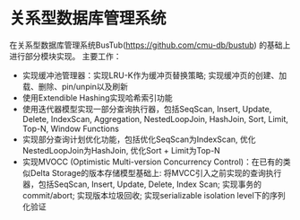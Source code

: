 # 关系型数据库管理系统
在关系型数据库管理系统BusTub(https://github.com/cmu-db/bustub) 的基础上进行部分模块实现。
主要工作：
-	实现缓冲池管理器：实现LRU-K作为缓冲页替换策略; 实现缓冲页的创建、加载、删除、pin/unpin以及刷新
-	使用Extendible Hashing实现哈希索引功能
-	使用迭代器模型实现一部分查询执行器，包括SeqScan, Insert, Update, Delete, IndexScan, Aggregation, NestedLoopJoin, HashJoin, Sort, Limit, Top-N, Window Functions
-	实现部分查询计划优化功能，包括优化SeqScan为IndexScan, 优化NestedLoopJoin为HashJoin, 优化Sort + Limit为Top-N
-	实现MVOCC (Optimistic Multi-version Concurrency Control)：在已有的类似Delta Storage的版本存储模型基础上:  将MVCC引入之前实现的查询执行器，包括SeqScan, Insert, Update, Delete, Index Scan; 实现事务的commit/abort; 实现版本垃圾回收; 实现serializable isolation level下的序列化验证
